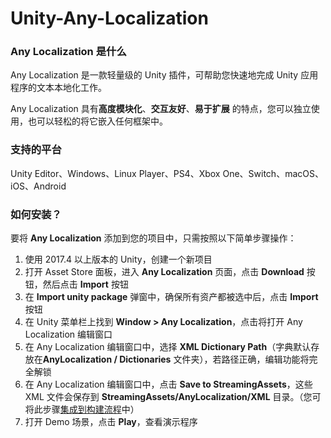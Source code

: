 # Unity-Any-Localization

<h3 id="what-is-any-localization">Any Localization 是什么</h3>
Any Localization 是一款轻量级的 Unity 插件，可帮助您快速地完成 Unity 应用程序的文本本地化工作。

Any Localization 具有**高度模块化**、**交互友好**、**易于扩展** 的特点，您可以独立使用，也可以轻松的将它嵌入任何框架中。

<h3 id="supported-platforms"><span onclick="window.location.href='#supported-platforms';">支持的平台</span></h3>

Unity Editor、Windows、Linux Player、PS4、Xbox One、Switch、macOS、iOS、Android

<h3 id="how-to-install"><span onclick="window.location.href='#how-to-install';">如何安装？</span></h3>

要将 **Any Localization** 添加到您的项目中，只需按照以下简单步骤操作：
1. 使用 2017.4 以上版本的 Unity，创建一个新项目
2. 打开 Asset Store 面板，进入 **Any Localization** 页面，点击 **Download** 按钮，然后点击 **Import** 按钮
3. 在 **Import unity package** 弹窗中，确保所有资产都被选中后，点击 **Import** 按钮
4. 在 Unity 菜单栏上找到 **Window > Any Localization**，点击将打开 Any Localization 编辑窗口
5. 在 Any Localization 编辑窗口中，选择 **XML Dictionary Path**（字典默认存放在**AnyLocalization / Dictionaries** 文件夹），若路径正确，编辑功能将完全解锁
6. 在 Any Localization 编辑窗口中，点击 **Save to StreamingAssets**，这些 XML 文件会保存到 **StreamingAssets/AnyLocalization/XML** 目录。（您可将此步骤<a href="#integration-into-build-process">集成到构建流程</a>中）
7. 打开 Demo 场景，点击 **Play**，查看演示程序
